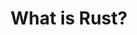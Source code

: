 ---
id: -what-is-rust
title: What is Rust?
sidebar_label: What is Rust?
description: An introduction to what the Rust programming language is, and how it compares to other languages.
---